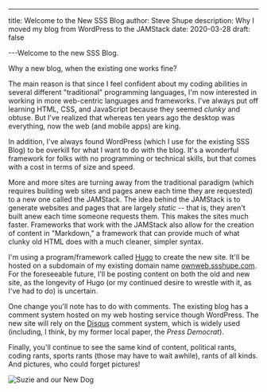 ---

title: Welcome to the New SSS Blog
author: Steve Shupe
description: Why I moved my blog from WordPress to the JAMStack
date: 2020-03-28
draft: false

---Welcome to the new SSS Blog.

Why a new blog, when the existing one works fine?

The main reason is that since I feel confident about my coding abilities in several different "traditional" programming languages, I'm now interested in working in more web-centric languages and frameworks. I've always put off learning HTML, CSS, and JavaScript because they seemed _clunky_ and obtuse. But I've realized that whereas ten years ago the desktop was everything, now the web (and mobile apps) are king.

In addition, I've always found WordPress (which I use for the existing SSS Blog) to be overkill for what I want to do with the blog. It's a wonderful framework for folks with no programming or technical skills, but that comes with a cost in terms of size and speed.

More and more sites are turning away from the traditional paradigm (which requires building web sites and pages anew each time they are requested) to a new one called the JAMStack. The idea behind the JAMStack is to generate websites and pages that are largely _static_ -- that is, they aren't built anew each time someone requests them. This makes the sites much faster. Frameworks that work with the JAMStack also allow for the creation of content in "Markdown," a framework that can provide much of what clunky old HTML does with a much cleaner, simpler syntax.

I'm using a program/framework called [Hugo](https://gohugo.io) to create the new site. It'll be hosted on a subdomain of my existing domain name [ownweb.ssshupe.com](https://newblog.ssshupe.com). For the foreseeable future, I'll be posting content on both the old and new site, as the longevity of Hugo (or my continued desire to wrestle with it, as I've had to do) is uncertain.

One change you'll note has to do with comments. The existing blog has a comment system hosted on my web hosting service though WordPress. The new site will rely on the [Disqus](https://disqus.com/) comment system, which is widely used (including, I think, by my former local paper, the _Press Democrat_).

Finally, you'll continue to see the same kind of content, political rants, coding rants, sports rants (those may have to wait awhile), rants of all kinds. And pictures, who could forget pictures!

![Suzie and our New Dog](https://live.staticflickr.com/65535/49713584357_3b4f0086a8_c_d.jpg "Suzie and Our New Dog")
